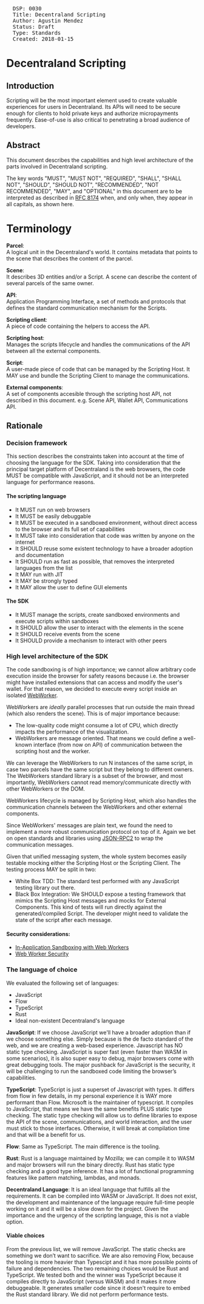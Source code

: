 <pre>
  DSP: 0030
  Title: Decentraland Scripting
  Author: Agustin Mendez <agus@decentraland.org>
  Status: Draft
  Type: Standards
  Created: 2018-01-15
</pre>

# Decentraland Scripting

## Introduction

Scripting will be the most important element used to create valuable experiences for users in Decentraland. Its APIs will need to be secure enough for clients to hold private keys and authorize micropayments frequently. Ease-of-use is also critical to penetrating a broad audience of developers.

## Abstract

This document describes the capabilities and high level architecture of the parts involved in Decentraland scripting.

The key words "MUST", "MUST NOT", "REQUIRED", "SHALL", "SHALL NOT", "SHOULD", "SHOULD NOT", "RECOMMENDED", "NOT RECOMMENDED", "MAY", and "OPTIONAL" in this document are to be interpreted as described in [RFC 8174](https://tools.ietf.org/html/rfc8174) when, and only when, they appear in all capitals, as shown here.

# Terminology

**Parcel**:  
  A logical unit in the Decentraland's world. It contains metadata that points to the scene that describes the content of the parcel.

**Scene**:  
  It describes 3D entities and/or a Script. A scene can describe the content of several parcels of the same owner.

**API**:  
  Application Programming Interface, a set of methods and protocols that defines the standard communication mechanism for the Scripts.

**Scripting client**:  
  A piece of code containing the helpers to access the API.

**Scripting host**:  
  Manages the scripts lifecycle and handles the communications of the API between all the external components.

**Script**:  
  A user-made piece of code that can be managed by the Scripting Host. It MAY use and bundle the Scripting Client to manage the communications.

**External components**:  
  A set of components accesible through the scripting host API, not described in this document. e.g. Scene API, Wallet API, Communications API.

## Rationale

### Decision framework

This section describes the constraints taken into account at the time of choosing the language for the SDK. Taking into consideration that the principal target platform of Decentraland is the web browsers, the code MUST be compatible with JavaScript, and it should not be an interpreted language for performance reasons.

#### The scripting language
- It MUST run on web browsers
- It MUST be easily debuggable
- It MUST be executed in a sandboxed environment, without direct access to the browser and its full set of capabilities
- It MUST take into consideration that code was written by anyone on the internet
- It SHOULD reuse some existent technology to have a broader adoption and documentation
- It SHOULD run as fast as possible, that removes the interpreted languages from the list
- It MAY run with JIT
- It MAY be strongly typed
- It MAY allow the user to define GUI elements

#### The SDK
- It MUST manage the scripts, create sandboxed environments and execute scripts within sandboxes
- It SHOULD allow the user to interact with the elements in the scene
- It SHOULD receive events from the scene
- It SHOULD provide a mechanism to interact with other peers

### High level architecture of the SDK

The code sandboxing is of high importance; we cannot allow arbitrary code execution inside the browser for safety reasons because i.e. the browser might have installed extensions that can access and modify the user's wallet. For that reason, we decided to execute every script inside an isolated [WebWorker](https://www.w3.org/TR/workers).

WebWorkers are _ideally_ parallel processes that run outside the main thread (which also renders the scene). This is of major importance because:
- The low-quality code might consume a lot of CPU, which directly impacts the performance of the visualization.
- WebWorkers are message oriented. That means we could define a well-known interface (from now on API) of communication between the scripting host and the worker.  

We can leverage the WebWorkers to run N instances of the same script, in case two parcels have the same script but they belong to different owners.
The WebWorkers standard library is a subset of the browser, and most importantly, WebWorkers cannot read memory/communicate directly with other WebWorkers or the DOM.  

WebWorkers lifecycle is managed by Scripting Host, which also handles the communication channels between the WebWorkers and other external components.

Since WebWorkers' messages are plain text, we found the need to implement a more robust communication protocol on top of it. Again we bet on open standards and libraries using [JSON-RPC2](http://www.jsonrpc.org/specification) to wrap the communication messages.

Given that unified messaging system, the whole system becomes easily testable mocking either the Scripting Host or the Scripting Client. The testing process MAY be split in two:
- White Box TDD: The standard test performed with any JavaScript testing library out there.
- Black Box Integration: We SHOULD expose a testing framework that mimics the Scripting Host messages and mocks for External Components. This kind of tests will run directly against the generated/compiled Script. The developer might need to validate the state of the script after each message.

#### Security considerations:
- [In-Application Sandboxing with Web Workers](https://gist.github.com/menduz/01e37c992086e04fa11e3a667b9da6cb)
- [Web Worker Security](https://www.owasp.org/index.php/HTML5_Security_Cheat_Sheet#Web_Workers)

### The language of choice

We evaluated the following set of languages:
- JavaScript
- Flow
- TypeScript
- Rust
- Ideal non-existent Decentraland's language

**JavaScript**:
  If we choose JavaScript we'll have a broader adoption than if we choose something else. Simply because is the de facto standard of the web, and we are creating a web-based experience. 
  Javascript has NO static type checking. 
  JavaScript is super fast (even faster than WASM in some scenarios), it is also super easy to debug, major browsers come with great debugging tools. The major pushback for JavaScript is the security, it will be challenging to run the sandboxed code limiting the browser’s capabilities.

**TypeScript**:
  TypeScript is just a superset of Javascript with types. It differs from flow in few details, in my personal experience it is WAY more performant than Flow. Microsoft is the maintainer of typescript. 
  It compiles to JavaScript, that means we have the same benefits PLUS static type checking. The static type checking will allow us to define libraries to expose the API of the scene, communications, and world interaction, and the user must stick to those interfaces. Otherwise, it will break at compilation time and that will be a benefit for us.

**Flow**:
  Same as TypeScript. The main difference is the tooling.

**Rust**:
  Rust is a language maintained by Mozilla; we can compile it to WASM and major browsers will run the binary directly. Rust has static type checking and a good type inference. It has a lot of functional programming features like pattern matching, lambdas, and monads.

**Decentraland Language**:
  It is an ideal language that fulfills all the requirements. It can be compiled into WASM or JavaScript. It does not exist, the development and maintenance of the language require full-time people working on it and it will be a slow down for the project. Given the importance and the urgency of the scripting language, this is not a viable option.

#### Viable choices
  From the previous list, we will remove JavaScript. The static checks are something we don’t want to sacrifice.
  We are also removing Flow, because the tooling is more heavier than Typescipt and it has more possible points of failure and dependencies.
  The two remaining choices would be Rust and TypeScript.
  We tested both and the winner was TypeScript because it compiles directly to JavaScript (versus WASM) and it makes it more debuggeable. It generates smaller code since it doesn't require to embed the Rust standard library.
  We did not perform performance tests.

